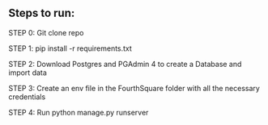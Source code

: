 
<h2> Steps to run: </h2>
STEP 0: Git clone repo <br>

STEP 1: pip install -r requirements.txt <br>

STEP 2: Download Postgres and PGAdmin 4 to create a Database and import data <br>

STEP 3: Create an env file in the FourthSquare folder with all the necessary credentials <br>

STEP 4: Run python manage.py runserver <br>
